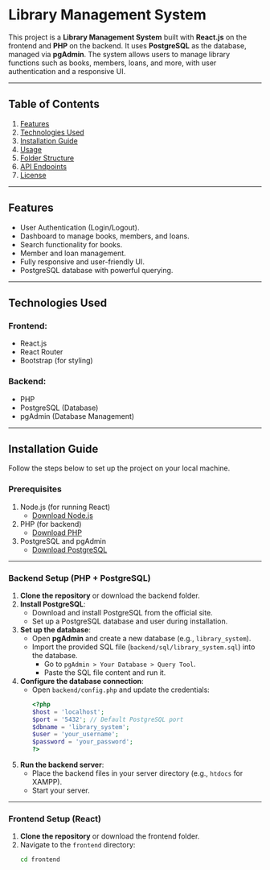 # Library Management System

This project is a **Library Management System** built with **React.js** on the frontend and **PHP** on the backend. It uses **PostgreSQL** as the database, managed via **pgAdmin**. The system allows users to manage library functions such as books, members, loans, and more, with user authentication and a responsive UI.

---

## Table of Contents

1. [Features](#features)
2. [Technologies Used](#technologies-used)
3. [Installation Guide](#installation-guide)
4. [Usage](#usage)
5. [Folder Structure](#folder-structure)
6. [API Endpoints](#api-endpoints)
7. [License](#license)

---

## Features

- User Authentication (Login/Logout).
- Dashboard to manage books, members, and loans.
- Search functionality for books.
- Member and loan management.
- Fully responsive and user-friendly UI.
- PostgreSQL database with powerful querying.

---

## Technologies Used

### Frontend:
- React.js
- React Router
- Bootstrap (for styling)

### Backend:
- PHP
- PostgreSQL (Database)
- pgAdmin (Database Management)

---

## Installation Guide

Follow the steps below to set up the project on your local machine.

### Prerequisites

1. Node.js (for running React)
   - [Download Node.js](https://nodejs.org)
2. PHP (for backend)
   - [Download PHP](https://www.php.net/downloads)
3. PostgreSQL and pgAdmin
   - [Download PostgreSQL](https://www.postgresql.org/download/)

---

### Backend Setup (PHP + PostgreSQL)

1. **Clone the repository** or download the backend folder.
2. **Install PostgreSQL**:
   - Download and install PostgreSQL from the official site.
   - Set up a PostgreSQL database and user during installation.
3. **Set up the database**:
   - Open **pgAdmin** and create a new database (e.g., `library_system`).
   - Import the provided SQL file (`backend/sql/library_system.sql`) into the database.
     - Go to `pgAdmin > Your Database > Query Tool`.
     - Paste the SQL file content and run it.
4. **Configure the database connection**:
   - Open `backend/config.php` and update the credentials:
     ```php
     <?php
     $host = 'localhost';
     $port = '5432'; // Default PostgreSQL port
     $dbname = 'library_system';
     $user = 'your_username';
     $password = 'your_password';
     ?>
     ```
5. **Run the backend server**:
   - Place the backend files in your server directory (e.g., `htdocs` for XAMPP).
   - Start your server.

---

### Frontend Setup (React)

1. **Clone the repository** or download the frontend folder.
2. Navigate to the `frontend` directory:
   ```bash
   cd frontend
